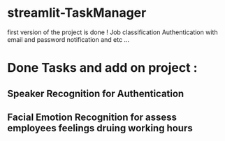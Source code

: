# streamlit-TaskManager

first version of the project is done !
Job classification
Authentication with email and password 
notification and etc ...

# Done Tasks and add on project :
## Speaker Recognition for Authentication
## Facial Emotion Recognition for assess employees feelings druing working hours
